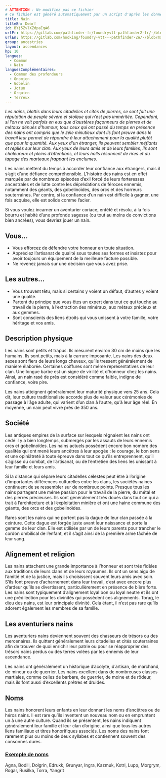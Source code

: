```yaml
---
# ATTENTION : Ne modifiez pas ce fichier
# Ce fichier est généré automatiquement par un script d'après les données du module Foundry VTT officiel et de sa traduction
title: Nain
titleEn: Dwarf
id: BYj5ZvlXZdpaEgA6
urlFr: https://gitlab.com/pathfinder-fr/foundryvtt-pathfinder2-fr/-/blob/master/data/ancestries/BYj5ZvlXZdpaEgA6.htm
urlEn: https://gitlab.com/hooking/foundry-vtt---pathfinder-2e/-/blob/master/packs/data/ancestries.db/dwarf.json
group: ancestries
layout: ascendances
hp: 10
langues:
  - Commun
  - Nain
languesComplémentaires:
  - Commun des profondeurs
  - Gnomien
  - Gobelin
  - Jotun
  - Orquien
  - Terreux
---
```

*Les nains, blottis dans leurs citadelles et cités de pierres, se sont fait une réputation de peuple sévère et stoïque qui n’est pas imméritée. Cependant, si l’on ne voit parfois en eux que d’austères façonneurs de pierres et de métaux dénués d’humour, tous ceux qui ont passé du temps en présence des nains ont compris que le zèle minutieux dont ils font preuve dans le travail leur permet de répondre à leur attachement pour la qualité plutôt que pour la quantité. Aux yeux d’un étranger, ils peuvent sembler méfiants et repliés sur leur clan. Aux yeux de leurs amis et de leurs familles, ils sont chaleureux et pleins d’attentions, et leurs halls résonnent de rires et du tapage des marteaux frappant les enclumes.*

Les nains mettent du temps à accorder leur confiance aux étrangers, mais il s’agit d’une défiance compréhensible. L’histoire des nains est en effet marquée par de nombreux épisodes d’exil forcé de leurs forteresses ancestrales et de lutte contre les déprédations de féroces ennemis, notamment des géants, des gobelinoïdes, des orcs et des horreurs souterraines. Par contre, si la confiance d’un nain est difficile à gagner, une fois acquise, elle est solide comme l’acier.

Si vous voulez incarner un aventurier coriace, entêté et résolu, à la fois bourru et habité d’une profonde sagesse (ou tout au moins de convictions bien ancrées), vous devriez jouer un nain.

## Vous...

- Vous efforcez de défendre votre honneur en toute situation.
- Appréciez l’artisanat de qualité sous toutes ses formes et insistez pour avoir toujours un équipement de la meilleure facture possible.
- Ne revenez jamais sur une décision que vous avez prise.

## Les autres...

- Vous trouvent têtu, mais si certains y voient un défaut, d’autres y voient une qualité.
- Partent du principe que vous êtes un expert dans tout ce qui touche au travail de la pierre, à l’extraction des minéraux, aux métaux précieux et aux gemmes.
- Sont conscients des liens étroits qui vous unissent à votre famille, votre héritage et vos amis.

## Description physique

Les nains sont petits et trapus. Ils mesurent environ 30 cm de moins que les humains. Ils sont petits, mais à la carrure imposante. Les nains des deux sexes sont fiers de leurs longs cheveux, qu’ils tressent généralement de manière élaborée. Certaines coiffures sont même représentatives de leur clan. Une longue barbe est un signe de virilité et d’honneur chez les nains. Ainsi, un nain rasé de près est considéré comme faible, indigne de confiance, voire pire.

Les nains atteignent généralement leur maturité physique vers 25 ans. Cela dit, leur culture traditionaliste accorde plus de valeur aux cérémonies de passage à l’âge adulte, qui varient d’un clan à l’autre, qu’à leur âge réel. En moyenne, un nain peut vivre près de 350 ans.

## Société

Les antiques empires de la surface sur lesquels régnaient les nains ont cédé il y a bien longtemps, submergés par les assauts de leurs ennemis orcs et gobelinoïdes. Les nains actuels possèdent encore bon nombre des qualités qui ont mené leurs ancêtres à leur apogée : le courage, le bon sens et une opiniâtreté à toute épreuve dans tout ce qu’ils entreprennent, qu’il s’agisse du combat, de l’artisanat, ou de l’entretien des liens les unissant à leur famille et leurs amis.

Si la distance qui sépare leurs citadelles célestes peut être à l’origine d’importantes différences culturelles entre les clans, les sociétés naines continuent de se ressembler sur de nombreux points. Presque tous les nains partagent une même passion pour le travail de la pierre, du métal et des pierres précieuses. Ils sont généralement très doués dans tout ce qui a trait à l’architecture et à l’exploitation minière et ont une haine commune des géants, des orcs et des gobelinoïdes.

Rares sont les nains qui ne portent pas la dague de leur clan passée à la ceinture. Cette dague est forgée juste avant leur naissance et porte la gemme de leur clan. Elle est utilisée par un de leurs parents pour trancher le cordon ombilical de l’enfant, et il s’agit ainsi de la première arme tâchée de leur sang.

## Alignement et religion

Les nains attachent une grande importance à l’honneur et sont très fidèles aux traditions de leurs clans et de leurs royaumes. Ils ont un sens aigu de l’amitié et de la justice, mais ils choisissent souvent leurs amis avec soin. S’ils font preuve d’acharnement dans leur travail, c’est avec encore plus d’ardeur qu’ils se divertissent, particulièrement en présence de bière forte. Les nains sont typiquement d’alignement loyal bon ou loyal neutre et ils ont une prédilection pour les divinités qui possèdent ces alignements. Torag, le dieu des nains, est leur principale divinité. Cela étant, il n’est pas rare qu’ils adorent également les membres de sa famille.

## Les aventuriers nains

Les aventuriers nains deviennent souvent des chasseurs de trésors ou des mercenaires. Ils quittent généralement leurs citadelles et cités souterraines afin de trouver de quoi enrichir leur patrie ou pour se réapproprier des trésors nains perdus ou des terres volées par les ennemis de leur ascendance.

Les nains ont généralement un historique d’acolyte, d’artisan, de marchand, de mineur ou de guerrier. Les nains excellent dans de nombreuses classes martiales, comme celles de barbare, de guerrier, de moine et de rôdeur, mais ils font aussi d’excellents prêtres et druides.

## Noms

Les nains honorent leurs enfants en leur donnant les noms d’ancêtres ou de héros nains. Il est rare qu’ils inventent un nouveau nom ou en empruntent un à une autre culture. Quand ils se présentent, les nains indiquent généralement leur famille et leur clan d’origine, ainsi que tous les autres liens familiaux et titres honorifiques associés. Les noms des nains font rarement plus ou moins de deux syllabes et contiennent souvent des consonnes dures.

### <span style="text-decoration: underline;">Exemple de noms

Agna, Bodill, Dolgrin, Edrukk, Grunyar, Ingra, Kazmuk, Kotri, Lupp, Morgrym, Rogar, Rusilka, Torra, Yangrit
